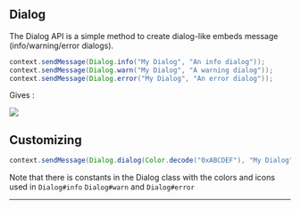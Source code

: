 ## Dialog

The Dialog API is a simple method to create dialog-like embeds message \(info/warning/error dialogs\).

```java
context.sendMessage(Dialog.info("My Dialog", "An info dialog"));
context.sendMessage(Dialog.warn("My Dialog", "A warning dialog"));
context.sendMessage(Dialog.error("My Dialog", "An error dialog"));
```

Gives :

![](https://i.gyazo.com/8c16ef6dd1e5d20b4c2fa0a061da7d4c.png)

## Customizing

```java
context.sendMessage(Dialog.dialog(Color.decode("0xABCDEF"), "My Dialog", "A custom dialog", /* Optional */ "http://myawesomesite.com/myawesomeicon.png);
```

Note that there is constants in the Dialog class with the colors and icons used in `Dialog#info` `Dialog#warn` and `Dialog#error`

---



